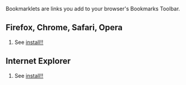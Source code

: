 Bookmarklets are links you add to your browser's Bookmarks Toolbar.

## Firefox, Chrome, Safari, Opera ##

  1. See [install!!](http://0x564242.me/2010/03/31/twitbol-insert-symbols-in-twitter-status-box-easily/)

## Internet Explorer ##

  1. See [install!!](http://0x564242.me/2010/03/31/twitbol-insert-symbols-in-twitter-status-box-easily/)